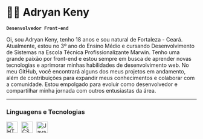 # 🧑‍💻 Adryan Keny

**`Desenvolvedor Front-end`**

Oi, sou Adryan Keny, tenho 18 anos e sou natural de Fortaleza - Ceará. Atualmente, estou no 3º ano do Ensino Médio e cursando Desenvolvimento de Sistemas na Escola Técnica Profissionalizante Marwin. Tenho uma grande paixão por front-end e estou sempre em busca de aprender novas tecnologias e aprimorar minhas habilidades de desenvolvimento web. No meu GitHub, você encontrará alguns dos meus projetos em andamento, além de contribuições para expandir meus conhecimentos e colaborar com a comunidade. Estou empolgado para evoluir como desenvolvedor e compartilhar minha jornada com outros entusiastas da área.

---

### Linguagens e Tecnologias


<img
    align="left"
    alt="HTML"
    title="HTML"
    width="30px"
    style="margin-right: 10px;"
    src="https://cdn.jsdelivr.net/gh/devicons/devicon@latest/icons/html5/html5-original.svg"
 />

<img
    align="left"
    alt="CSS"
    title="CSS"
    width="30px"
    style="margin-right: 10px;"
    src="https://cdn.jsdelivr.net/gh/devicons/devicon@latest/icons/css3/css3-original.svg" 
/>


<img
    align="left"
    alt="JavaScript"
    title="JavaScript"
    width="30px"
    style="margin-right: 10px;"
     src="https://cdn.jsdelivr.net/gh/devicons/devicon@latest/icons/javascript/javascript-original.svg"
      />
          
          
          
